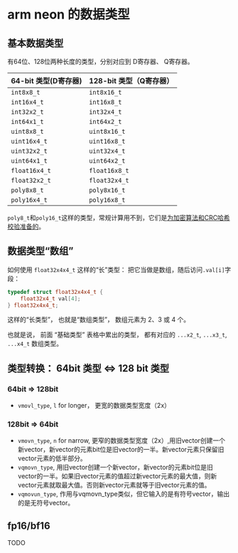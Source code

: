 # arm neon 的数据类型

## 基本数据类型

有64位、128位两种长度的类型，分别对应到 D寄存器、 Q寄存器。

| 64-bit 类型(D寄存器) | 128-bit 类型（Q寄存器） |
| -------------------- | ----------------------- |
| `int8x8_t`           | `int8x16_t`             |
| `int16x4_t`          | `int16x8_t`             |
| `int32x2_t`          | `int32x4_t`             |
| `int64x1_t`          | `int64x2_t`             |
| `uint8x8_t`          | `uint8x16_t`            |
| `uint16x4_t`         | `uint16x8_t`            |
| `uint32x2_t`         | `uint32x4_t`            |
| `uint64x1_t`         | `uint64x2_t`            |
| `float16x4_t`        | `float16x8_t`           |
| `float32x2_t`        | `float32x4_t`           |
| `poly8x8_t`          | `poly8x16_t`            |
| `poly16x4_t`         | `poly16x8_t`            |


`poly8_t`和`poly16_t`这样的类型，常规计算用不到，它们是[为加密算法和CRC哈希校验准备的](https://stackoverflow.com/questions/22224282/arm-neon-and-poly8-t-and-poly16-t)。

## 数据类型“数组”

如何使用 `float32x4x4_t` 这样的“长”类型：
把它当做是数组，随后访问`.val[i]`字段：

```c++
typedef struct float32x4x4_t {
    float32x4_t val[4];
} float32x4x4_t;
```

这样的“长类型”， 也就是“数组类型”， 数组元素为 2、3 或 4 个。

也就是说， 前面 “基础类型” 表格中累出的类型， 都有对应的 `...x2_t`, `...x3_t`, `...x4_t` 数组类型。

## 类型转换： 64bit 类型 <=> 128 bit 类型

### 64bit => 128bit
- `vmovl_type`, `l` for longer， 更宽的数据类型宽度（2x）

### 128bit => 64bit
- `vmovn_type`, `n` for narrow,  更窄的数据类型宽度（2x）,用旧vector创建一个新vector，新vector的元素bit位是旧vector的一半。新vector元素只保留旧vector元素的低半部分。
- `vqmovn_type`, 用旧vector创建一个新vector，新vector的元素bit位是旧vector的一半。如果旧vector元素的值超过新vector元素的最大值，则新vector元素就取最大值。否则新vector元素就等于旧vector元素的值。
- `vqmovun_type`, 作用与vqmovn_type类似，但它输入的是有符号vector，输出的是无符号vector。

## fp16/bf16
TODO
